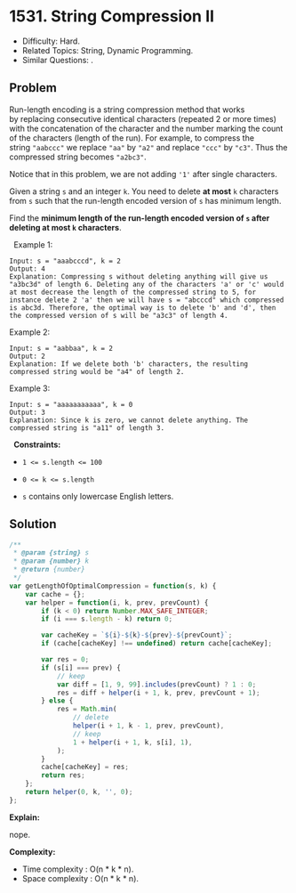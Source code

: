 # 1531. String Compression II

- Difficulty: Hard.
- Related Topics: String, Dynamic Programming.
- Similar Questions: .

## Problem

Run-length encoding is a string compression method that works by replacing consecutive identical characters (repeated 2 or more times) with the concatenation of the character and the number marking the count of the characters (length of the run). For example, to compress the string `"aabccc"` we replace `"aa"` by `"a2"` and replace `"ccc"` by `"c3"`. Thus the compressed string becomes `"a2bc3"`.

Notice that in this problem, we are not adding `'1'` after single characters.

Given a string `s` and an integer `k`. You need to delete **at most** `k` characters from `s` such that the run-length encoded version of `s` has minimum length.

Find the **minimum length of the run-length encoded version of **`s`** after deleting at most **`k`** characters**.

 
Example 1:

```
Input: s = "aaabcccd", k = 2
Output: 4
Explanation: Compressing s without deleting anything will give us "a3bc3d" of length 6. Deleting any of the characters 'a' or 'c' would at most decrease the length of the compressed string to 5, for instance delete 2 'a' then we will have s = "abcccd" which compressed is abc3d. Therefore, the optimal way is to delete 'b' and 'd', then the compressed version of s will be "a3c3" of length 4.
```

Example 2:

```
Input: s = "aabbaa", k = 2
Output: 2
Explanation: If we delete both 'b' characters, the resulting compressed string would be "a4" of length 2.
```

Example 3:

```
Input: s = "aaaaaaaaaaa", k = 0
Output: 3
Explanation: Since k is zero, we cannot delete anything. The compressed string is "a11" of length 3.
```

 
**Constraints:**


	
- `1 <= s.length <= 100`
	
- `0 <= k <= s.length`
	
- `s` contains only lowercase English letters.



## Solution

```javascript
/**
 * @param {string} s
 * @param {number} k
 * @return {number}
 */
var getLengthOfOptimalCompression = function(s, k) {
    var cache = {};
    var helper = function(i, k, prev, prevCount) {
        if (k < 0) return Number.MAX_SAFE_INTEGER;
        if (i === s.length - k) return 0;

        var cacheKey = `${i}-${k}-${prev}-${prevCount}`;
        if (cache[cacheKey] !== undefined) return cache[cacheKey];

        var res = 0;
        if (s[i] === prev) {
            // keep
            var diff = [1, 9, 99].includes(prevCount) ? 1 : 0;
            res = diff + helper(i + 1, k, prev, prevCount + 1);
        } else {
            res = Math.min(
                // delete
                helper(i + 1, k - 1, prev, prevCount),
                // keep
                1 + helper(i + 1, k, s[i], 1),
            );
        }
        cache[cacheKey] = res;
        return res;
    };
    return helper(0, k, '', 0);
};
```

**Explain:**

nope.

**Complexity:**

* Time complexity : O(n * k * n).
* Space complexity : O(n * k * n).
